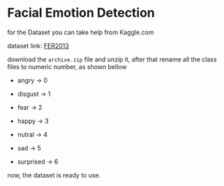 # **Facial Emotion Detection**


for the Dataset you can take help from Kaggle.com

dataset link: [FER2013](https://www.kaggle.com/datasets/msambare/fer2013)

download the ```archive.zip``` file and unzip it, after that rename all the class files to numeric number, as shown bellow

- angry -> 0

- disgust -> 1

- fear -> 2

- happy -> 3

- nutral -> 4

- sad -> 5

- surprised -> 6

now, the dataset is ready to use.
